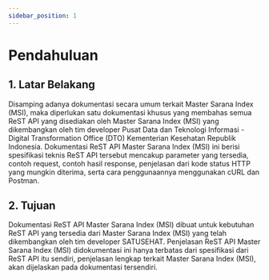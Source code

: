 ```yaml
---
sidebar_position: 1
---
```


# Pendahuluan

## 1. Latar Belakang

Disamping adanya dokumentasi secara umum terkait Master Sarana Index (MSI), maka diperlukan satu dokumentasi khusus yang membahas semua ReST API yang disediakan oleh Master Sarana Index (MSI) yang dikembangkan oleh tim developer Pusat Data dan Teknologi Informasi - Digital Transformation Office (DTO) Kementerian Kesehatan Republik Indonesia. Dokumentasi ReST API Master Sarana Index (MSI) ini berisi spesifikasi teknis ReST API tersebut mencakup parameter yang tersedia, contoh request, contoh hasil response, penjelasan dari kode status HTTP yang mungkin diterima, serta cara penggunaannya menggunakan cURL dan Postman.

## 2. Tujuan

Dokumentasi ReST API Master Sarana Index (MSI) dibuat untuk kebutuhan ReST API yang tersedia dari Master Sarana Index (MSI) yang telah dikembangkan oleh tim developer SATUSEHAT. Penjelasan ReST API Master Sarana Index (MSI) didokumentasi ini hanya terbatas dari spesifikasi dari ReST API itu sendiri, penjelasan lengkap terkait Master Sarana Index (MSI), akan dijelaskan pada dokumentasi tersendiri.
